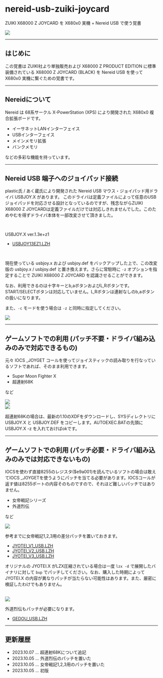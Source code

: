 # nereid-usb-zuiki-joycard

ZUIKI X68000 Z JOYCARD を X680x0 実機 + Nereid USB で使う覚書

<img src='images/zpad3.jpeg'/>

---

## はじめに

この覚書は ZUIKI社より単独販売および X68000 Z PRODUCT EDITION に標準装備されている X68000 Z JOYCARD (BLACK) を Nereid USB を使って X680x0 実機に繋ぐための覚書です。

---

## Nereidについて

Nereid は 68系サークル X-PowerStation (XPS) により開発された X680x0 複合拡張ボードです。
* イーサネットLANインターフェイス
* USBインターフェイス
* メインメモリ拡張
* バンクメモリ

などの多彩な機能を持っています。

---

## Nereid USB 端子へのジョイパッド接続

plastic氏 / あく蔵氏により開発された Nereid USB マウス・ジョイパッド用ドライバ USBJOY.X があります。
このドライバは定義ファイルによって任意のUSBジョイパッドを対応させる設計となっているのですが、残念ながらZUIKI X68000 Z JOYCARDは定義ファイルだけでは対応しきれませんでした。このためやむを得ずドライバ本体を一部改変させて頂きました。

<br/>

USBJOY.X ver.1.3e+z1 
* [USBJOY13EZ1.LZH](https://github.com/tantanGH/nereid-usb-zuiki-joycard/raw/main/USBJOY13EZ1.LZH)

<br/>

現在使っている usbjoy.x および usbjoy.def をバックアップした上で、この改変版の usbjoy.x / usbjoy.def と置き換えます。さらに常駐時に `-z` オプションを指定することで ZUIKI X68000 Z JOYCARD を認識させることができます。

なお、利用できるのは十字キーとb,aボタンおよびL,Rボタンです。START/SELECTボタンは対応していません。L,Rボタンは連射なしのb,aボタンの扱いになります。

また、`-c` モードを使う場合は `-z` と同時に指定してください。

<img src='images/zpad4.jpeg'/>

---

## ゲームソフトでの利用 (パッチ不要・ドライバ組み込みのみで対応できるもの)

元々 IOCS _JOYGET コールを使ってジョイスティックの読み取りを行なっているソフトであれば、そのまま利用できます。

* Super Moon Fighter X
* 超連射68K

など

<img src='images/zpad2.jpeg'/>

<br/>

<img src='images/zpad6.jpeg'/>

<br/>

超連射68Kの場合は、最新の1.10のXDFをダウンロードし、SYSディレクトリに USBJOY.X と USBJOY.DEF をコピーします。AUTOEXEC.BATの先頭に USBJOY.X -z を入れておけばokです。

---

## ゲームソフトでの利用 (パッチ必要・ドライバ組み込みのみでは対応できないもの)

IOCSを使わず直接8255のレジスタ($e9a001)を読んでいるソフトの場合は敢えてIOCS _JOYGETを使うようにパッチを当てる必要があります。IOCSコールが返す値は8255ポートの内容そのものですので、それほど難しいパッチではありません。

* 女帝戦記シリーズ
* 外道烈伝

など

<img src='images/zpad1.jpeg'/>

参考までに女帝戦記1,2,3用の差分パッチを置いておきます。
* [JYOTEI_V1_USB.LZH](https://github.com/tantanGH/nereid-usb-zuiki-joycard/raw/main/JYOTEI_V1_USB.LZH)
* [JYOTEI_V2_USB.LZH](https://github.com/tantanGH/nereid-usb-zuiki-joycard/raw/main/JYOTEI_V2_USB.LZH)
* [JYOTEI_V3_USB.LZH](https://github.com/tantanGH/nereid-usb-zuiki-joycard/raw/main/JYOTEI_V3_USB.LZH)

オリジナルの JYOTEI.X がLZX圧縮されている場合は一度 `lzx -d` で展開したバイナリに対して `bup` でパッチしてください。なお、購入した時期によって JYOTEI.X の内容が異なりパッチが当たらない可能性はあります。また、厳密に検証したわけでもありません。

<br/>

<img src='images/zpad5.jpeg'/>

外道烈伝もパッチが必要になります。
* [GEDOU_USB.LZH](https://github.com/tantanGH/nereid-usb-zuiki-joycard/raw/main/GEDOU_USB.LZH)

---

## 更新履歴

- 2023.10.07 ... 超連射68Kについて追記
- 2023.10.05 ... 外道烈伝のパッチを置いた
- 2023.10.05 ... 女帝戦記1,2,3用のパッチを置いた
- 2023.10.05 ... 初版